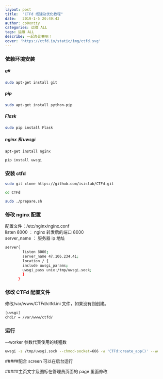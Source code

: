 ```yaml
---
layout: post
title:  "CTFd 搭建及优化教程"
date:   2019-1-5 20:49:43 
author: co0ontty
categories: 运维 ALL
tags: 运维 ALL
describe: 一起办比赛吧！
cover: 'https://ctfd.io/static/img/ctfd.svg'
---
```


### 依赖环境安装

##### git

```sh
sudo apt-get install git
```

##### pip

```sh
sudo apt-get install python-pip
```

##### Flask

```sh
sudo pip install Flask
```

##### nginx 和 uwsgi

```sh
apt-get install nginx

pip install uwsgi
```

### 安装 ctfd

```sh
sudo git clone https://github.com/isislab/CTFd.git

cd CTFd

sudo ./prepare.sh
```

### 修改 nginx 配置

配置文件：/etc/nginx/nginx.conf  
listen 8000 ： nginx 转发后的端口 8000  
server_name ： 服务器 ip 地址

```sh
server{
        listen 8000;
        server_name 47.106.234.41;
        location / {
        include uwsgi_params;
        uwsgi_pass unix:/tmp/uwsgi.sock;
        }
      }
```

### 修改 CTFd 配置文件

修改/var/www/CTFd/ctfd.ini 文件，如果没有则创建。  

```sh
[uwsgi]
chdir = /var/www/ctfd/
```

### 运行

--worker 参数代表使用的线程数   

```sh
uwsgi -s /tmp/uwsgi.sock --chmod-socket=666 -w 'CTFd:create_app()' --workers 32
```

#####配合 screen 可以在后台运行

#####主页文字及图标在管理员页面的 page 里面修改
